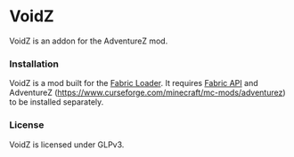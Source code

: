# VoidZ
VoidZ is an addon for the AdventureZ mod.

### Installation
VoidZ is a mod built for the [Fabric Loader](https://fabricmc.net/). It requires [Fabric API](https://www.curseforge.com/minecraft/mc-mods/fabric-api) and AdventureZ (https://www.curseforge.com/minecraft/mc-mods/adventurez) to be installed separately.

### License
VoidZ is licensed under GLPv3.